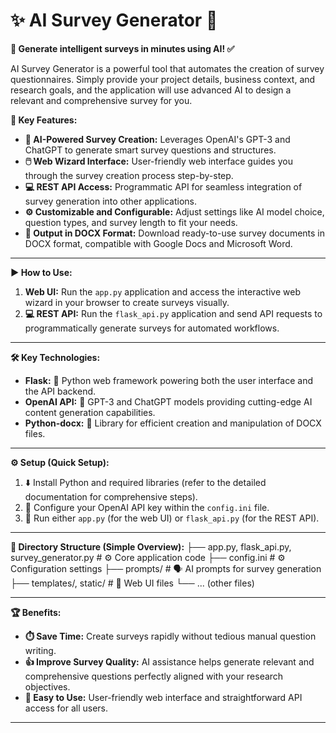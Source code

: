 # ✨ AI Survey Generator 🤖

**🚀 Generate intelligent surveys in minutes using AI! ✅**

AI Survey Generator is a powerful tool that automates the creation of survey questionnaires.  Simply provide your project details, business context, and research goals, and the application will use advanced AI to design a relevant and comprehensive survey for you.

**🌟 Key Features:**

*   **🧠 AI-Powered Survey Creation:** Leverages OpenAI's GPT-3 and ChatGPT to generate smart survey questions and structures.
*   **🖱️ Web Wizard Interface:**  User-friendly web interface guides you through the survey creation process step-by-step.
*   **💻 REST API Access:**  Programmatic API for seamless integration of survey generation into other applications.
*   **⚙️ Customizable and Configurable:**  Adjust settings like AI model choice, question types, and survey length to fit your needs.
*   **📄 Output in DOCX Format:**  Download ready-to-use survey documents in DOCX format, compatible with Google Docs and Microsoft Word.

---

**▶️ How to Use:**

1.  **Web UI:**  Run the `app.py` application and access the interactive web wizard in your browser to create surveys visually.
2.  **💻 REST API:** Run the `flask_api.py` application and send API requests to programmatically generate surveys for automated workflows.

---

**🛠️ Key Technologies:**

*   **Flask:** 🐍 Python web framework powering both the user interface and the API backend.
*   **OpenAI API:** 🧪 GPT-3 and ChatGPT models providing cutting-edge AI content generation capabilities.
*   **Python-docx:** 📄 Library for efficient creation and manipulation of DOCX files.

---

**⚙️ Setup (Quick Setup):**

1.  ⬇️ Install Python and required libraries (refer to the detailed documentation for comprehensive steps).
2.  🔑 Configure your OpenAI API key within the `config.ini` file.
3.  🚀 Run either `app.py` (for the web UI) or `flask_api.py` (for the REST API).

---

**📂 Directory Structure (Simple Overview):**
├── app.py, flask_api.py, survey_generator.py # ⚙️ Core application code
├── config.ini # ⚙️ Configuration settings
├── prompts/ # 🗣️ AI prompts for survey generation
├── templates/, static/ # 🎨 Web UI files
└── ... (other files)


---

**🏆 Benefits:**

*   **⏱️ Save Time:**  Create surveys rapidly without tedious manual question writing.
*   **👍 Improve Survey Quality:** AI assistance helps generate relevant and comprehensive questions perfectly aligned with your research objectives.
*   **💯 Easy to Use:** User-friendly web interface and straightforward API access for all users.

---

